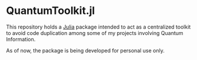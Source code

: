 # QuantumToolkit.jl

This repository holds a [Julia](https://julialang.org) package intended to act as a centralized toolkit to avoid code duplication among some of my projects involving Quantum Information.

As of now, the package is being developed for personal use only.
